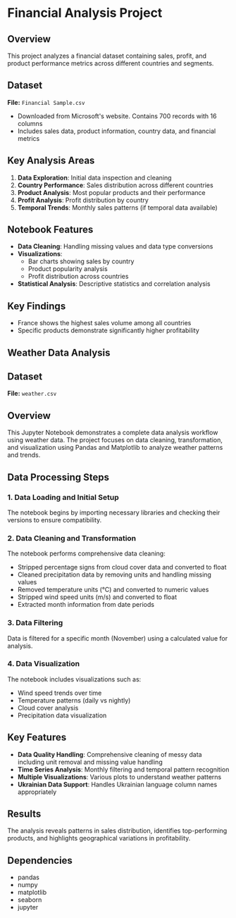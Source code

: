 # Financial Analysis Project

## Overview
This project analyzes a financial dataset containing sales, profit, and product performance metrics across different countries and segments.

## Dataset
**File:** `Financial Sample.csv`
- Downloaded from Microsoft's website. Contains 700 records with 16 columns
- Includes sales data, product information, country data, and financial metrics

## Key Analysis Areas
1. **Data Exploration**: Initial data inspection and cleaning
2. **Country Performance**: Sales distribution across different countries
3. **Product Analysis**: Most popular products and their performance
4. **Profit Analysis**: Profit distribution by country
5. **Temporal Trends**: Monthly sales patterns (if temporal data available)

## Notebook Features
- **Data Cleaning**: Handling missing values and data type conversions
- **Visualizations**: 
  - Bar charts showing sales by country
  - Product popularity analysis
  - Profit distribution across countries
- **Statistical Analysis**: Descriptive statistics and correlation analysis

## Key Findings
- France shows the highest sales volume among all countries
- Specific products demonstrate significantly higher profitability

## Weather Data Analysis

## Dataset
**File:** `weather.csv`

## Overview
This Jupyter Notebook demonstrates a complete data analysis workflow using weather data. 
The project focuses on data cleaning, transformation, and visualization using Pandas and Matplotlib to analyze weather patterns and trends.

## Data Processing Steps

### 1. Data Loading and Initial Setup
The notebook begins by importing necessary libraries and checking their versions to ensure compatibility.

### 2. Data Cleaning and Transformation
The notebook performs comprehensive data cleaning:
- Stripped percentage signs from cloud cover data and converted to float
- Cleaned precipitation data by removing units and handling missing values
- Removed temperature units (°C) and converted to numeric values
- Stripped wind speed units (m/s) and converted to float
- Extracted month information from date periods

### 3. Data Filtering
Data is filtered for a specific month (November) using a calculated value for analysis.

### 4. Data Visualization
The notebook includes visualizations such as:
- Wind speed trends over time
- Temperature patterns (daily vs nightly)
- Cloud cover analysis
- Precipitation data visualization

## Key Features

- **Data Quality Handling**: Comprehensive cleaning of messy data including unit removal and missing value handling
- **Time Series Analysis**: Monthly filtering and temporal pattern recognition
- **Multiple Visualizations**: Various plots to understand weather patterns
- **Ukrainian Data Support**: Handles Ukrainian language column names appropriately

## Results
The analysis reveals patterns in sales distribution, identifies top-performing products, and highlights geographical variations in profitability.

## Dependencies
- pandas
- numpy
- matplotlib
- seaborn
- jupyter



